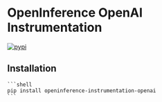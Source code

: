 # OpenInference OpenAI Instrumentation

[![pypi](https://badge.fury.io/py/openinference-instrumentation-openai.svg)](https://pypi.org/project/openinference-instrumentation-openai/)

## Installation

    ```shell
    pip install openinference-instrumentation-openai
    ```
